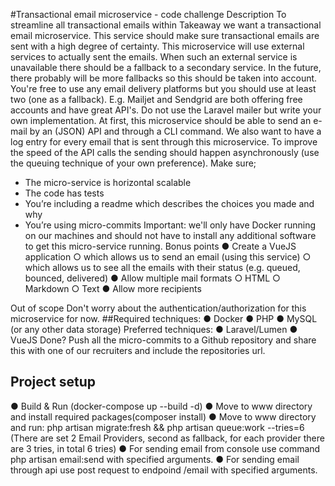 #Transactional email microservice - code challenge
Description
To streamline all transactional emails within Takeaway we want a transactional email
microservice. This service should make sure transactional emails are sent with a high degree of
certainty.
This microservice will use external services to actually sent the emails.
When such an external service is unavailable there should be a fallback to a secondary service.
In the future, there probably will be more fallbacks so this should be taken into account.
You're free to use any email delivery platforms but you should use at least two (one as a
fallback). E.g. Mailjet and Sendgrid are both offering free accounts and have great API's.
Do not use the Laravel mailer but write your own implementation.
At first, this microservice should be able to send an e-mail by an (JSON) API and through a CLI
command. We also want to have a log entry for every email that is sent through this
microservice.
To improve the speed of the API calls the sending should happen asynchronously (use the
queuing technique of your own preference).
Make sure;
- The micro-service is horizontal scalable
- The code has tests
- You’re including a readme which describes the choices you made and why
- You’re using micro-commits
Important: we'll only have Docker running on our machines and should not have to install any
additional software to get this micro-service running.
Bonus points
● Create a VueJS application
○ which allows us to send an email (using this service)
○ which allows us to see all the emails with their status (e.g. queued, bounced,
delivered)
● Allow multiple mail formats
○ HTML
○ Markdown
○ Text
● Allow more recipients

Out of scope
Don't worry about the authentication/authorization for this microservice for now.
##Required techniques:
● Docker
● PHP
● MySQL (or any other data storage)
Preferred techniques:
● Laravel/Lumen
● VueJS
Done?
Push all the micro-commits to a Github repository and share this with one of our recruiters and
include the repositories url.

## Project setup
● Build & Run (docker-compose up --build -d)
● Move to www directory and install required packages(composer install)
● Move to www directory and run: php artisan migrate:fresh && php artisan queue:work --tries=6 (There are set 2 Email Providers, second as fallback, for each provider there are 3 tries, in total 6 tries)
● For sending email from console use command php artisan email:send with specified arguments.
● For sending email through api use post request to endpoind /email with specified arguments.
